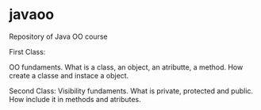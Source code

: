 # javaoo
Repository of Java OO course 


First Class:

OO fundaments. What is a class, an object, an atributte, a method. How create a classe and instace a object.

Second Class:
Visibility fundaments. What is private, protected and public. How include it in methods and atributes.
